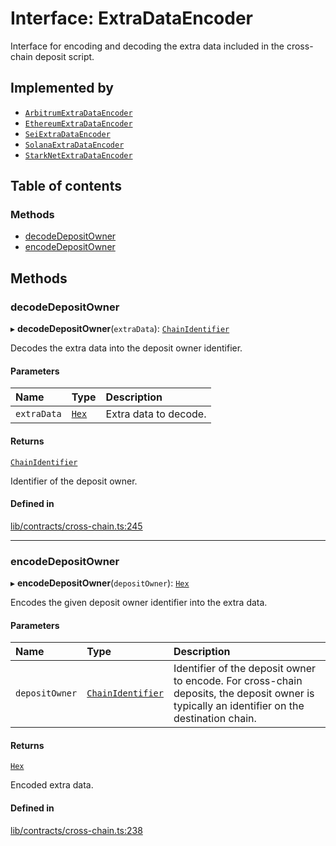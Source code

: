 # Interface: ExtraDataEncoder

Interface for encoding and decoding the extra data included in the
cross-chain deposit script.

## Implemented by

- [`ArbitrumExtraDataEncoder`](../classes/ArbitrumExtraDataEncoder.md)
- [`EthereumExtraDataEncoder`](../classes/EthereumExtraDataEncoder.md)
- [`SeiExtraDataEncoder`](../classes/SeiExtraDataEncoder.md)
- [`SolanaExtraDataEncoder`](../classes/SolanaExtraDataEncoder.md)
- [`StarkNetExtraDataEncoder`](../classes/StarkNetExtraDataEncoder.md)

## Table of contents

### Methods

- [decodeDepositOwner](ExtraDataEncoder.md#decodedepositowner)
- [encodeDepositOwner](ExtraDataEncoder.md#encodedepositowner)

## Methods

### decodeDepositOwner

▸ **decodeDepositOwner**(`extraData`): [`ChainIdentifier`](ChainIdentifier.md)

Decodes the extra data into the deposit owner identifier.

#### Parameters

| Name | Type | Description |
| :------ | :------ | :------ |
| `extraData` | [`Hex`](../classes/Hex.md) | Extra data to decode. |

#### Returns

[`ChainIdentifier`](ChainIdentifier.md)

Identifier of the deposit owner.

#### Defined in

[lib/contracts/cross-chain.ts:245](https://github.com/threshold-network/tbtc-v2/blob/ntt-typescript/typescript/src/lib/contracts/cross-chain.ts#L245)

___

### encodeDepositOwner

▸ **encodeDepositOwner**(`depositOwner`): [`Hex`](../classes/Hex.md)

Encodes the given deposit owner identifier into the extra data.

#### Parameters

| Name | Type | Description |
| :------ | :------ | :------ |
| `depositOwner` | [`ChainIdentifier`](ChainIdentifier.md) | Identifier of the deposit owner to encode. For cross-chain deposits, the deposit owner is typically an identifier on the destination chain. |

#### Returns

[`Hex`](../classes/Hex.md)

Encoded extra data.

#### Defined in

[lib/contracts/cross-chain.ts:238](https://github.com/threshold-network/tbtc-v2/blob/ntt-typescript/typescript/src/lib/contracts/cross-chain.ts#L238)
